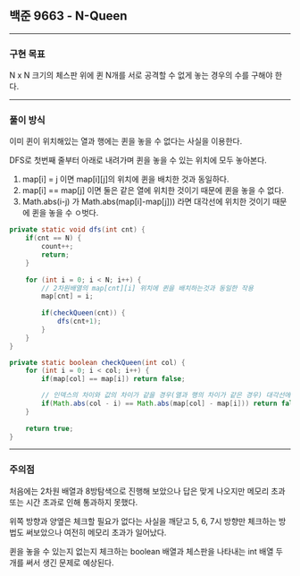 ## 백준 9663 - N-Queen

***

### 구현 목표
N x N 크기의 체스판 위에 퀸 N개를 서로 공격할 수 없게 놓는 경우의 수를 구해야 한다.

***

### 풀이 방식
이미 퀸이 위치해있는 열과 행에는 퀸을 놓을 수 없다는 사실을 이용한다.

DFS로 첫번째 줄부터 아래로 내려가며 퀸을 놓을 수 있는 위치에 모두 놓아본다.

1. map[i] = j 이면 map[i][j]의 위치에 퀸을 배치한 것과 동일하다.
2. map[i] == map[j] 이면 둘은 같은 열에 위치한 것이기 때문에 퀸을 놓을 수 없다.
3. Math.abs(i-j) 가 Math.abs(map[i]-map[j])) 라면 대각선에 위치한 것이기 때문에 퀸을 놓을 수 ㅇ벗다.

``` Java
private static void dfs(int cnt) {
    if(cnt == N) {
        count++;
        return;
    }
    
    for (int i = 0; i < N; i++) {
        // 2차원배열의 map[cnt][i] 위치에 퀸을 배치하는것과 동일한 작용
        map[cnt] = i;
        
        if(checkQueen(cnt)) {
            dfs(cnt+1);
        }
    }
}

private static boolean checkQueen(int col) {
    for (int i = 0; i < col; i++) {
        if(map[col] == map[i]) return false;

        // 인덱스의 차이와 값의 차이가 같을 경우(열과 행의 차이가 같은 경우) 대각선에 위치, 놓지 못함
        if(Math.abs(col - i) == Math.abs(map[col] - map[i])) return false;
    }
    
    return true;
}
```

***

### 주의점
처음에는 2차원 배열과 8방탐색으로 진행해 보았으나 답은 맞게 나오지만 메모리 초과 또는 시간 초과로 인해 통과하지 못했다. 

위쪽 방향과 양옆은 체크할 필요가 없다는 사실을 깨닫고 5, 6, 7시 방향만 체크하는 방법도 써보았으나 여전히 메모리 초과가 일어났다.

퀸을 놓을 수 있는지 없는지 체크하는 boolean 배열과 체스판을 나타내는 int 배열 두 개를 써서 생긴 문제로 예상된다.